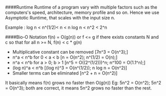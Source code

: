 ####Runtime
Runtime of a program vary with multiple factors such as the computers's speed, 
architecture, memory profile and so on. Hence we use Asymptotic Runtime, that 
scales with the input size n.

Example : log n < n^(1/2)< n < n log n < n^2 < 2^n 

####Bio-O Notation
f(n) = O(g(n)) or f <= g if there exists constants N and c so that for all
n >= N, f(n) < c * g(n)

- Multiplicative constant can be removed [7n^3 = O(n^3);]
- n^a < n^b for 0 < a < b [n = O(n^2); n^(1/2) = O(n);]
- n^a < n^b for a > 0; b > 1 [n^5 = O((2^(1/2)))^n; n^100 = O(1.1^n);] 
- (log n)^a < n^b [(log n)^3 = O(n^(1/2)); n log n = O(n^2)]
- Smaller terms can be eliminated [n^2 + n = O(n^2)]  

It basically means f(n) grows no faster then O(g(n))
Eg: 5n^2 = O(n^2); 5n^2 = O(n^3); both are correct, it means 5n^2 grows no 
faster than the rest.


 
  
